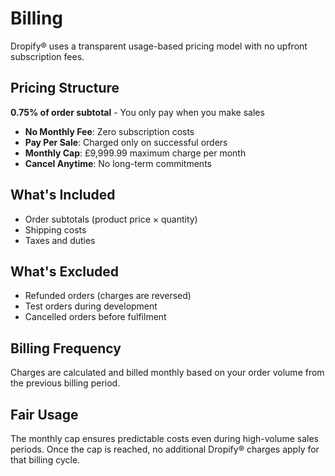 # Billing

Dropify® uses a transparent usage-based pricing model with no upfront subscription fees.

## Pricing Structure

**0.75% of order subtotal** - You only pay when you make sales

- **No Monthly Fee**: Zero subscription costs
- **Pay Per Sale**: Charged only on successful orders
- **Monthly Cap**: £9,999.99 maximum charge per month
- **Cancel Anytime**: No long-term commitments

## What's Included

- Order subtotals (product price × quantity)
- Shipping costs
- Taxes and duties

## What's Excluded

- Refunded orders (charges are reversed)
- Test orders during development
- Cancelled orders before fulfilment

## Billing Frequency

Charges are calculated and billed monthly based on your order volume from the previous billing period.

## Fair Usage

The monthly cap ensures predictable costs even during high-volume sales periods. Once the cap is reached, no additional Dropify® charges apply for that billing cycle.
